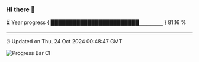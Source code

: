 ### Hi there 👋

⏳ Year progress { ████████████████████████▁▁▁▁▁▁ } 81.16 %

---

⏰ Updated on Thu, 24 Oct 2024 00:48:47 GMT

![Progress Bar CI](https://github.com/Shyam-Makwana/GitHub-Actions-Demo/workflows/Progress%20Bar%20CI/badge.svg)
